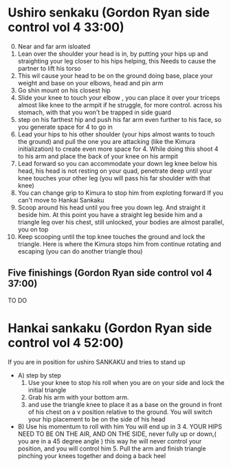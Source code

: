 # **Ushiro senkaku** (Gordon Ryan side control vol 4 33:00)  

0. Near and far arm isloated
1. Lean over the shoulder your head is in, by putting your hips up and straighting your leg closer to his hips helping, this
   Needs to cause the partner to lift his torso
2. This wil cause your head to be on the ground doing base,  place your weight and base on your elbows, head and pin arm
3. Go shin mount on his closest hip
4. Slide your knee to touch your elbow , you can place it over your triceps almost like knee to the armpit if he struggle, for more control.
   across his stomach, with that you won't be trapped in side guard
5. step on his farthest hip and push his far arm even further to his face, so you generate space for 4 to go in
6. Lead your hips to his other shoulder (your hips almost wants to touch the ground) and pull the one you are attacking (like the Kimura initialization) to create even more space for 4. While doing this shoot 4 to his arm and place the back of your knee on his armpit
7. Lead forward so you can accommodate your down leg knee below his head, his head is not resting on your quad, penetrate deep until your knee touches your other leg (you will pass his far shoulder with that knee)
8. You can change grip to Kimura to stop him from exploting forward 
   If you can't move to Hankai Sankaku
9. Scoop around his head until you free you down leg. And straight it beside him. At this point you have a straight leg beside him and a triangle leg over his chest, still unlocked, your bodies are almost parallel, you on top
10. Keep scooping until the top knee touches the ground and lock the triangle. Here is where the Kimura stops him from continue rotating and escaping (you can do another triangle thou)


## Five finishings  (Gordon Ryan side control vol 4 37:00)
TO DO

# **Hankai sankaku** (Gordon Ryan side control vol 4 52:00)
If you are in position for ushiro SANKAKU and tries to stand up
 - A) step by step
   1. Use your knee to stop his roll when you are on your side and lock the initial triangle
   2. Grab his arm with your bottom arm.
   3.  and use the triangle knee to place it as a base on the ground in front of his chest on a v position relative to the ground. You will switch your hip placement to be on the side of his head
 - B) Use his momentum to roll with him
   You will end up in 3
   4. YOUR HIPS NEED TO BE ON THE AIR, AND ON THE SIDE, never fully up or down,( you are in a 45 degree angle ) this way he will never control your position, and you will control him
   5. Pull the arm and finish triangle pinching your knees together and doing a back heel
